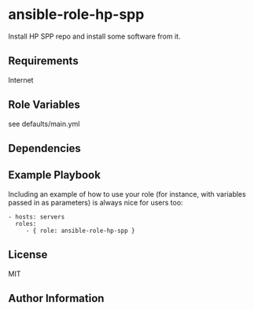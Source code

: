 ansible-role-hp-spp
=========

Install HP SPP repo and install some software from it.

Requirements
------------

Internet

Role Variables
--------------

see defaults/main.yml

Dependencies
------------


Example Playbook
----------------

Including an example of how to use your role (for instance, with variables passed in as parameters) is always nice for users too:

    - hosts: servers
      roles:
         - { role: ansible-role-hp-spp }

License
-------

MIT

Author Information
------------------

